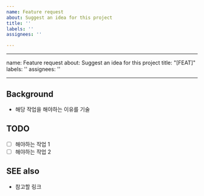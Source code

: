 ```yaml
---
name: Feature request
about: Suggest an idea for this project
title: ''
labels: ''
assignees: ''

---
```


---
name: Feature request
about: Suggest an idea for this project
title: "[FEAT]"
labels: ''
assignees: ''

---

## Background
- 해당 작업을 해야하는 이유를 기술

## TODO
- [ ] 해야하는 작업 1
- [ ] 해야하는 작업 2

## SEE also
- 참고할 링크
